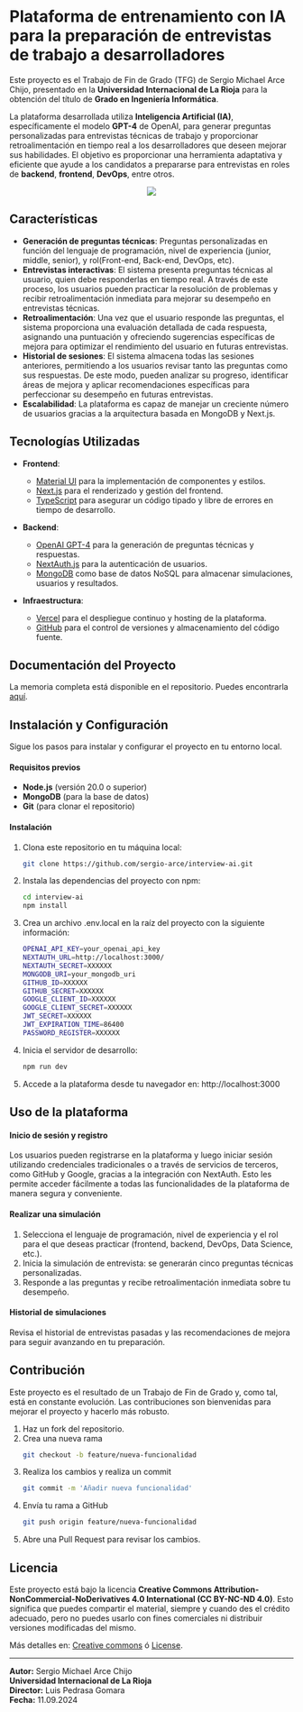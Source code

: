 
# Plataforma de entrenamiento con IA para la preparación de entrevistas de trabajo a desarrolladores

Este proyecto es el Trabajo de Fin de Grado (TFG) de Sergio Michael Arce Chijo, presentado en la **Universidad Internacional de La Rioja** para la obtención del título de **Grado en Ingeniería Informática**. 

La plataforma desarrollada utiliza **Inteligencia Artificial (IA)**, específicamente el modelo **GPT-4** de OpenAI, para generar preguntas personalizadas para entrevistas técnicas de trabajo y proporcionar retroalimentación en tiempo real a los desarrolladores que deseen mejorar sus habilidades. El objetivo es proporcionar una herramienta adaptativa y eficiente que ayude a los candidatos a prepararse para entrevistas en roles de **backend**, **frontend**, **DevOps**, entre otros.

<div align="center">
  <image src="https://i.giphy.com/media/v1.Y2lkPTc5MGI3NjExeGZsa3pscXducWNtaGFhZTlwdm1ueHBhdTAxcm45Zm5ienE2aXM1ZCZlcD12MV9pbnRlcm5hbF9naWZfYnlfaWQmY3Q9Zw/ouvSzoMTx6nXN6PiGu/giphy.gif" />
</div>

## Características

- **Generación de preguntas técnicas**: Preguntas personalizadas en función del lenguaje de programación, nivel de experiencia (junior, middle, senior), y rol(Front-end, Back-end, DevOps, etc).
- **Entrevistas interactivas**: El sistema presenta preguntas técnicas al usuario, quien debe responderlas en tiempo real. A través de este proceso, los usuarios pueden practicar la resolución de problemas y recibir retroalimentación inmediata para mejorar su desempeño en entrevistas técnicas.
- **Retroalimentación**: Una vez que el usuario responde las preguntas, el sistema proporciona una evaluación detallada de cada respuesta, asignando una puntuación y ofreciendo sugerencias específicas de mejora para optimizar el rendimiento del usuario en futuras entrevistas.
- **Historial de sesiones**: El sistema almacena todas las sesiones anteriores, permitiendo a los usuarios revisar tanto las preguntas como sus respuestas. De este modo, pueden analizar su progreso, identificar áreas de mejora y aplicar recomendaciones específicas para perfeccionar su desempeño en futuras entrevistas.
- **Escalabilidad**: La plataforma es capaz de manejar un creciente número de usuarios gracias a la arquitectura basada en MongoDB y Next.js.

## Tecnologías Utilizadas

- **Frontend**:
  - [Material UI](https://mui.com/) para la implementación de componentes y estilos.
  - [Next.js](https://nextjs.org/) para el renderizado y gestión del frontend.
  - [TypeScript](https://www.typescriptlang.org/) para asegurar un código tipado y libre de errores en tiempo de desarrollo.

- **Backend**:
  - [OpenAI GPT-4](https://beta.openai.com/) para la generación de preguntas técnicas y respuestas.
  - [NextAuth.js](https://next-auth.js.org/) para la autenticación de usuarios.
  - [MongoDB](https://www.mongodb.com/) como base de datos NoSQL para almacenar simulaciones, usuarios y resultados.

- **Infraestructura**:
  - [Vercel](https://vercel.com/) para el despliegue continuo y hosting de la plataforma.
  - [GitHub](https://github.com/sergio-arce/interview-ai) para el control de versiones y almacenamiento del código fuente.

## Documentación del Proyecto

La memoria completa está disponible en el repositorio. Puedes encontrarla [aquí](./memoria/tfg-memoria.pdf).


## Instalación y Configuración

Sigue los pasos para instalar y configurar el proyecto en tu entorno local.

#### Requisitos previos

- **Node.js** (versión 20.0 o superior)
- **MongoDB** (para la base de datos)
- **Git** (para clonar el repositorio)

#### Instalación

1. Clona este repositorio en tu máquina local:
   ```bash
   git clone https://github.com/sergio-arce/interview-ai.git
   ```

2. Instala las dependencias del proyecto con npm:
    ```bash
    cd interview-ai
    npm install
    ```

3. Crea un archivo .env.local en la raíz del proyecto con la siguiente información:
    ```bash
    OPENAI_API_KEY=your_openai_api_key
    NEXTAUTH_URL=http://localhost:3000/
    NEXTAUTH_SECRET=XXXXXX
    MONGODB_URI=your_mongodb_uri
    GITHUB_ID=XXXXXX
    GITHUB_SECRET=XXXXXX
    GOOGLE_CLIENT_ID=XXXXXX
    GOOGLE_CLIENT_SECRET=XXXXXX
    JWT_SECRET=XXXXXX
    JWT_EXPIRATION_TIME=86400
    PASSWORD_REGISTER=XXXXXX
    ```

4. Inicia el servidor de desarrollo:
    ```bash
    npm run dev
    ```
5. Accede a la plataforma desde tu navegador en: http://localhost:3000


## Uso de la plataforma
#### Inicio de sesión y registro 
Los usuarios pueden registrarse en la plataforma y luego iniciar sesión utilizando credenciales tradicionales o a través de servicios de terceros, como GitHub y Google, gracias a la integración con NextAuth. Esto les permite acceder fácilmente a todas las funcionalidades de la plataforma de manera segura y conveniente.

#### Realizar una simulación
1. Selecciona el lenguaje de programación, nivel de experiencia y el rol para el que deseas practicar (frontend, backend, DevOps, Data Science, etc.).
2. Inicia la simulación de entrevista: se generarán cinco preguntas técnicas personalizadas.
3. Responde a las preguntas y recibe retroalimentación inmediata sobre tu desempeño.

#### Historial de simulaciones
Revisa el historial de entrevistas pasadas y las recomendaciones de mejora para seguir avanzando en tu preparación.


## Contribución
Este proyecto es el resultado de un Trabajo de Fin de Grado y, como tal, está en constante evolución. Las contribuciones son bienvenidas para mejorar el proyecto y hacerlo más robusto.

1. Haz un fork del repositorio.
2. Crea una nueva rama 
    ```bash
    git checkout -b feature/nueva-funcionalidad
    ```
3. Realiza los cambios y realiza un commit
    ```bash 
    git commit -m 'Añadir nueva funcionalidad' 
    ```
4. Envía tu rama a GitHub
    ```bash 
    git push origin feature/nueva-funcionalidad
    ```
5. Abre una Pull Request para revisar los cambios.


## Licencia

Este proyecto está bajo la licencia **Creative Commons Attribution-NonCommercial-NoDerivatives 4.0 International (CC BY-NC-ND 4.0)**. Esto significa que puedes compartir el material, siempre y cuando des el crédito adecuado, pero no puedes usarlo con fines comerciales ni distribuir versiones modificadas del mismo.

Más detalles en: <a href="https://creativecommons.org/licenses/by-nc-nd/4.0/" target="_blank" rel="noopener noreferrer">Creative commons</a>
 ó [License](LICENSE.md).

---

<p style="margin: 0"><strong>Autor:</strong> Sergio Michael Arce Chijo</p>
<p style="margin: 0"><strong>Universidad Internacional de La Rioja</strong></p>
<p style="margin: 0"><strong>Director:</strong> Luis Pedrasa Gomara</p>
<p style="margin: 0"><strong>Fecha:</strong> 11.09.2024</p>